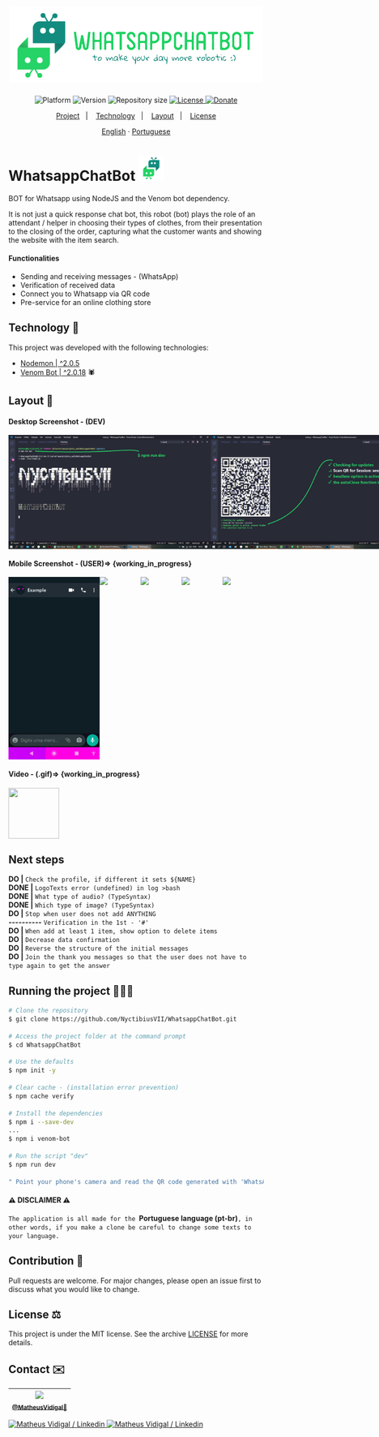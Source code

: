 <h1 align="center">
  <br>
    <img src="./.github/logos/logo-WhatsappChatBot-long.jpg" width="500" heigh="150" alt="logo WhatsApp chat bot">
</h1>
<!-- <h4 align="center">Context...</h4> -->
<p align="center">
  <img alt="Platform" src="https://img.shields.io/static/v1?label=Platform&message=Mobile/PC&color=25d366&labelColor=075e54">
  <img alt="Version" src="https://img.shields.io/static/v1?label=Version&message=1.0&color=25d366&labelColor=075e54">
  <img alt="Repository size" src="https://img.shields.io/github/repo-size/NyctibiusVII/WhatsappChatBot?color=25d366&labelColor=075e54">
  <a href="https://github.com/NyctibiusVII/WhatsappChatBot/blob/master/LICENSE">
    <img alt="License" src="https://img.shields.io/static/v1?label=License&message=MIT&color=25d366&labelColor=075e54">
  </a>
  <a href="https://picpay.me/Matheus_nyctibius_vii">
  <img alt="Donate" src="https://img.shields.io/static/v1?label=$&message=Donate&color=25d366&labelColor=075e54">
  </a>
</p>
<p align="center">
  <a href="#WhatsappChatBot-">Project</a>&nbsp;&nbsp;&nbsp;|&nbsp;&nbsp;&nbsp;
  <a href="#technology-">Technology</a>&nbsp;&nbsp;&nbsp;|&nbsp;&nbsp;&nbsp;
  <a href="#layout-">Layout</a>&nbsp;&nbsp;&nbsp;|&nbsp;&nbsp;&nbsp;
  <a href="#license-%EF%B8%8F">License</a>
</p>
<p align="center">
    <a href="README.md">English</a>
    ·
    <a href="README-pt.md">Portuguese</a>
</p>

# WhatsappChatBot <img src=".github/logos/logo-WhatsappChatBot-icon.png" width="50" alt="logo icon">
BOT for Whatsapp using NodeJS and the Venom bot dependency.

It is not just a quick response chat bot, this robot (bot) plays the role of an attendant / helper in choosing their types of clothes, from their presentation to the closing of the order, capturing what the customer wants and showing the website with the item search.

#### Functionalities
* Sending and receiving messages - (WhatsApp)
* Verification of received data
* Connect you to Whatsapp via QR code
* Pre-service for an online clothing store

## Technology 🚀
This project was developed with the following technologies:

- [Nodemon | ^2.0.5](https://nodejs.org/en/)
- [Venom Bot | ^2.0.18](https://github.com/orkestral/venom) 🕷

## Layout 🚧
#### Desktop Screenshot - (DEV)
<div style="display: flex; flex-direction: 'column'; align-items: 'center';">
<!-- 35,56 cm | 14” in, Laptop print (Lenovo ideapad 310-14ISK) -->
   <img src="./.github/desktop-start.png"  width="400px">
   <img src="./.github/desktop-QRcode.png" width="400px">
</div>

#### Mobile Screenshot - (USER)=> {working_in_progress}
<div style="display: flex; flex-direction: 'row';">
<!-- 154.4 x 72.2, Mobile print (Motorola G6 Play) -->
   <img src="./.github/mobile-example.png" width="180">
   <img src="./.github/mobile-start.png"   width="180">
   <img src="./.github/mobile-middle.png"  width="180">
   <img src="./.github/mobile-end.png"     width="180">
   <img src="./.github/mobile-cancel.png"  width="180">
</div>

#### Video - (.gif)=> {working_in_progress}
<div style="display: flex; flex-direction: 'column'; align-items: 'center';">
   <img src="https://media.giphy.com/media/vFKqnCdLPNOKc/giphy.gif" width="100" height="100" />
</div>

## Next steps
**DO |** `Check the profile, if different it sets ${NAME}`<br>
**DONE |** `LogoTexts error (undefined) in log >bash` <br>
**DONE |** `What type of audio? (TypeSyntax)`<br>
**DONE |** `Which type of image? (TypeSyntax)`<br>
**DO |** `Stop when user does not add ANYTHING`<br>
**----------** `Verification in the 1st - '#'`<br>
**DO |** `When add at least 1 item, show option to delete items`<br>
**DO |** `Decrease data confirmation`<br>
**DO |** `Reverse the structure of the initial messages`<br>
**DO |** `Join the thank you messages so that the user does not have to type again to get the answer`<br>

## Running the project 🚴🏻‍♂️

```bash
# Clone the repository
$ git clone https://github.com/NyctibiusVII/WhatsappChatBot.git

# Access the project folder at the command prompt
$ cd WhatsappChatBot

# Use the defaults
$ npm init -y

# Clear cache - (installation error prevention)
$ npm cache verify

# Install the dependencies
$ npm i --save-dev
...
$ npm i venom-bot

# Run the script "dev"
$ npm run dev

" Point your phone's camera and read the QR code generated with 'WhatsApp Web'"
```

#### ⚠ DISCLAIMER ⚠
`The application is all made for the `**Portuguese language (pt-br)**`, in other words, if you make a clone be careful to change some texts to your language.`

## Contribution 💭
Pull requests are welcome. For major changes, please open an issue first to
discuss what you would like to change.

## License ⚖️
This project is under the MIT license. See the archive [LICENSE](https://github.com/NyctibiusVII/WhatsappChatBot/blob/master/LICENSE) for more details.

## Contact ✉️
| <img src="https://user-images.githubusercontent.com/52816125/90341686-05b68880-dfd8-11ea-969c-70c9ce9d0278.jpg" width=100><br><sub><a href="https://www.instagram.com/nyctibius_vii/?hl=pt-br">@MatheusVidigal🦊</a></sub> |
| :---: |

<p align="left">
   <a href="https://www.linkedin.com/in/matheus-vidigal-nyctibiusvii/">
      <img alt="Matheus Vidigal / Linkedin" src="https://img.shields.io/badge/-Matheus Vidigal-075e54?style=flat&logo=Linkedin&logoColor=ffffff" />
   </a>
   <a href="https://mail.google.com/mail/u/1/#inbox?compose=GTvVlcSGLCKpKJfwPsKKqzXBplKkGtCLvCQcFWdWxCxQFfkHzzjVkgzrMFPBgKBmWFHvrjrCsMqSH">
      <img alt="Matheus Vidigal / Linkedin" src="https://img.shields.io/badge/-Matheus Vidigal-25d366?style=flat&logo=Gmail&logoColor=ffffff" />
   </a>
</p>
<!--
Color - WhatsApp:
#075e54;
#128c7e;Shadow: #147E71;
#25d366;Shadow: #2DB961;
#dcf8c6;
#34b7f1;
#ece5dd;
-->